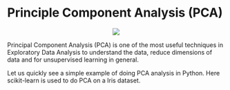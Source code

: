 # Principle Component Analysis (PCA)

<p align="center">
 <img src="http://www.codeheroku.com/static/images/pca_gif.gif">
</p>

Principal Component Analysis (PCA) is one of the most useful techniques in Exploratory Data Analysis to understand the data, reduce dimensions of data and for unsupervised learning in general.

Let us quickly see a simple example of doing PCA analysis in Python. Here scikit-learn is used to do PCA on a Iris dataset.